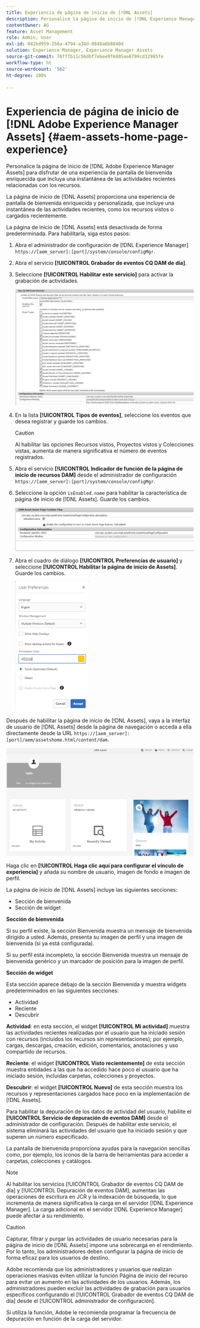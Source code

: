 ```yaml
---
title: Experiencia de página de inicio de [!DNL Assets]
description: Personalice la página de inicio de [!DNL Experience Manager Assets] para disfrutar de una experiencia de pantalla de bienvenida enriquecida que incluya una instantánea de las actividades recientes relacionadas con los recursos.
contentOwner: AG
feature: Asset Management
role: Admin, User
exl-id: 042bd959-256a-4794-a34d-0848a6b8840d
solution: Experience Manager, Experience Manager Assets
source-git-commit: 76fffb11c56dbf7ebee9f6805ae0799cd32985fe
workflow-type: ht
source-wordcount: '562'
ht-degree: 100%

---
```


# Experiencia de página de inicio de [!DNL Adobe Experience Manager Assets] {#aem-assets-home-page-experience}

Personalice la página de inicio de [!DNL Adobe Experience Manager Assets] para disfrutar de una experiencia de pantalla de bienvenida enriquecida que incluya una instantánea de las actividades recientes relacionadas con los recursos.

La página de inicio de [!DNL Assets] proporciona una experiencia de pantalla de bienvenida enriquecida y personalizada, que incluye una instantánea de las actividades recientes, como los recursos vistos o cargados recientemente.

La página de inicio de [!DNL Assets] está desactivada de forma predeterminada. Para habilitarla, siga estos pasos:

1. Abra el administrador de configuración de [!DNL Experience Manager] `https://[aem_server]:[port]/system/console/configMgr`.
1. Abra el servicio **[!UICONTROL Grabador de eventos CQ DAM de día]**.
1. Seleccione **[!UICONTROL Habilitar este servicio]** para activar la grabación de actividades.

   ![chlimage_1-250](assets/chlimage_1-250.png)

1. En la lista **[!UICONTROL Tipos de eventos]**, seleccione los eventos que desea registrar y guarde los cambios.

   >[!CAUTION]
   >
   >Al habilitar las opciones Recursos vistos, Proyectos vistos y Colecciones vistas, aumenta de manera significativa el número de eventos registrados.

1. Abra el servicio **[!UICONTROL Indicador de función de la página de inicio de recursos DAM]** desde el administrador de configuración `https://[aem_server]:[port]/system/console/configMgr`.
1. Seleccione la opción `isEnabled.name` para habilitar la característica de página de inicio de [!DNL Assets]. Guarde los cambios.

   ![chlimage_1-251](assets/chlimage_1-251.png)

1. Abra el cuadro de diálogo **[!UICONTROL Preferencias de usuario]** y seleccione **[!UICONTROL Habilitar la página de inicio de Assets]**. Guarde los cambios.

   ![Habilitación de la página de inicio de Assets en el cuadro de diálogo Preferencias de usuario](assets/Annotation-color.png)

Después de habilitar la página de inicio de [!DNL Assets], vaya a la interfaz de usuario de [!DNL Assets] desde la página de navegación o acceda a ella directamente desde la URL `https://[aem_server]:[port]/aem/assetshome.html/content/dam`.

![configuración de un vínculo de experiencia en la interfaz de usuario de Assets](assets/config-experience-link.png)

Haga clic en **[!UICONTROL Haga clic aquí para configurar el vínculo de experiencia]** y añada su nombre de usuario, imagen de fondo e imagen de perfil.

La página de inicio de [!DNL Assets] incluye las siguientes secciones:

* Sección de bienvenida
* Sección de widget

**Sección de bienvenida**

Si su perfil existe, la sección Bienvenida muestra un mensaje de bienvenida dirigido a usted. Además, presenta su imagen de perfil y una imagen de bienvenida (si ya está configurada).

Si su perfil está incompleto, la sección Bienvenida muestra un mensaje de bienvenida genérico y un marcador de posición para la imagen de perfil.

**Sección de widget**

Esta sección aparece debajo de la sección Bienvenida y muestra widgets predeterminados en las siguientes secciones:

* Actividad
* Reciente
* Descubrir

**Actividad**: en esta sección, el widget **[!UICONTROL Mi actividad]** muestra las actividades recientes realizadas por el usuario que ha iniciado sesión con recursos (incluidos los recursos sin representaciones); por ejemplo, cargas, descargas, creación, edición, comentarios, anotaciones y uso compartido de recursos.

**Reciente**: el widget **[!UICONTROL Visto recientemente]** de esta sección muestra entidades a las que ha accedido hace poco el usuario que ha iniciado sesión, incluidas carpetas, colecciones y proyectos.

**Descubrir**: el widget **[!UICONTROL Nuevo]** de esta sección muestra los recursos y representaciones cargados hace poco en la implementación de [!DNL Assets].

Para habilitar la depuración de los datos de actividad del usuario, habilite el **[!UICONTROL Servicio de depuración de eventos DAM]** desde el administrador de configuración. Después de habilitar este servicio, el sistema eliminará las actividades del usuario que ha iniciado sesión y que superen un número especificado.

La pantalla de bienvenida proporciona ayudas para la navegación sencillas como, por ejemplo, los iconos de la barra de herramientas para acceder a carpetas, colecciones y catálogos.

>[!NOTE]
>
>Al habilitar los servicios [!UICONTROL Grabador de eventos CQ DAM de día] y [!UICONTROL Depuración de eventos DAM], aumentan las operaciones de escritura en JCR y la indexación de búsqueda, lo que incrementa de manera significativa la carga en el servidor [!DNL Experience Manager]. La carga adicional en el servidor [!DNL Experience Manager] puede afectar a su rendimiento.

>[!CAUTION]
>
>Capturar, filtrar y purgar las actividades de usuario necesarias para la página de inicio de [!DNL Assets] impone una sobrecarga en el rendimiento. Por lo tanto, los administradores deben configurar la página de inicio de forma eficaz para los usuarios de destino.
>
>Adobe recomienda que los administradores y usuarios que realizan operaciones masivas eviten utilizar la función Página de inicio del recurso para evitar un aumento en las actividades de los usuarios. Además, los administradores pueden excluir las actividades de grabación para usuarios específicos configurando el [!UICONTROL Grabador de eventos CQ DAM de día] desde el [!UICONTROL administrador de configuración].
>
>Si utiliza la función, Adobe le recomienda programar la frecuencia de depuración en función de la carga del servidor.

